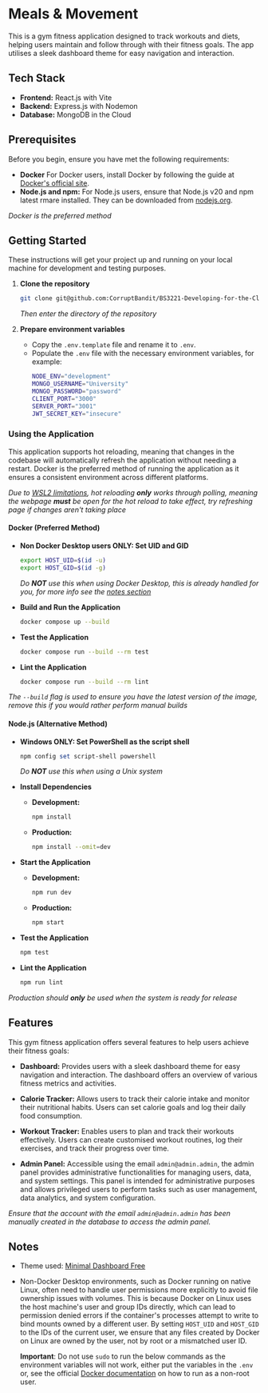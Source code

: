# Meals & Movement

This is a gym fitness application designed to track workouts and diets, helping users maintain and follow through with their fitness goals. The app utilises a sleek dashboard theme for easy navigation and interaction.

## Tech Stack

- **Frontend:** React.js with Vite
- **Backend:** Express.js with Nodemon
- **Database:** MongoDB in the Cloud

## Prerequisites

Before you begin, ensure you have met the following requirements:
- **Docker** For Docker users, install Docker by following the guide at [Docker's official site](https://docs.docker.com/get-docker/).
- **Node.js and npm:** For Node.js users, ensure that Node.js v20 and npm latest rmare installed. They can be downloaded from [nodejs.org](https://nodejs.org/).

_Docker is the preferred method_

## Getting Started

These instructions will get your project up and running on your local machine for development and testing purposes.

1. **Clone the repository**
   ```bash
   git clone git@github.com:CorruptBandit/BS3221-Developing-for-the-Cloud.git
   ```

   _Then enter the directory of the repository_

2. **Prepare environment variables**
   - Copy the `.env.template` file and rename it to `.env`.
   - Populate the `.env` file with the necessary environment variables, for example:
     ```sh
     NODE_ENV="development"
     MONGO_USERNAME="University"
     MONGO_PASSWORD="password"
     CLIENT_PORT="3000"
     SERVER_PORT="3001"
     JWT_SECRET_KEY="insecure"
     ```

### Using the Application
This application supports hot reloading, meaning that changes in the codebase will automatically refresh the application without needing a restart. Docker is the preferred method of running the application as it ensures a consistent environment across different platforms.

_Due to [WSL2 limitations](https://github.com/microsoft/WSL/issues/4739), hot reloading **only** works through polling, meaning the webpage **must** be open for the hot reload to take effect, try refreshing page if changes aren't taking place_

#### Docker (Preferred Method)
- **Non Docker Desktop users ONLY: Set UID and GID**
  ```bash
  export HOST_UID=$(id -u)
  export HOST_GID=$(id -g)
  ```

  _Do **NOT** use this when using Docker Desktop, this is already handled for you, for more info see the [notes section](#notes)_


- **Build and Run the Application**
  ```bash
  docker compose up --build
  ```

- **Test the Application**
  ```bash
  docker compose run --build --rm test
  ```

- **Lint the Application**
  ```bash
  docker compose run --build --rm lint
  ```

_The `--build` flag is used to ensure you have the latest version of the image, remove this if you would rather perform manual builds_

#### Node.js (Alternative Method)
- **Windows ONLY: Set PowerShell as the script shell**
  ```powershell
  npm config set script-shell powershell
  ```

  _Do **NOT** use this when using a Unix system_

- **Install Dependencies**
  - **Development:**
    ```bash
    npm install
    ```
  - **Production:**
    ```bash
    npm install --omit=dev
    ```

- **Start the Application**
  - **Development:**
    ```bash
    npm run dev
    ```
  - **Production:**
    ```bash
    npm start
    ```

- **Test the Application**
  ```bash
  npm test
  ```

- **Lint the Application**
  ```bash
  npm run lint
  ```
    
_Production should **only** be used when the system is ready for release_

## Features

This gym fitness application offers several features to help users achieve their fitness goals:

- **Dashboard:** Provides users with a sleek dashboard theme for easy navigation and interaction. The dashboard offers an overview of various fitness metrics and activities.

- **Calorie Tracker:** Allows users to track their calorie intake and monitor their nutritional habits. Users can set calorie goals and log their daily food consumption.

- **Workout Tracker:** Enables users to plan and track their workouts effectively. Users can create customised workout routines, log their exercises, and track their progress over time.

- **Admin Panel:** Accessible using the email `admin@admin.admin`, the admin panel provides administrative functionalities for managing users, data, and system settings. This panel is intended for administrative purposes and allows privileged users to perform tasks such as user management, data analytics, and system configuration.

_Ensure that the account with the email `admin@admin.admin` has been manually created in the database to access the admin panel._


## Notes
- Theme used: [Minimal Dashboard Free](https://mui.com/store/items/minimal-dashboard-free/)

- Non-Docker Desktop environments, such as Docker running on native Linux, often need to handle user permissions more explicitly to avoid file ownership issues with volumes. This is because Docker on Linux uses the host machine's user and group IDs directly, which can lead to permission denied errors if the container's processes attempt to write to bind mounts owned by a different user. By setting `HOST_UID` and `HOST_GID` to the IDs of the current user, we ensure that any files created by Docker on Linux are owned by the user, not by root or a mismatched user ID.

  **Important**: Do not use `sudo` to run the below commands as the environment variables will not work, either put the variables in the `.env`  or, see the official [Docker documentation](https://docs.docker.com/engine/install/linux-postinstall/) on how to run as a non-root user.
